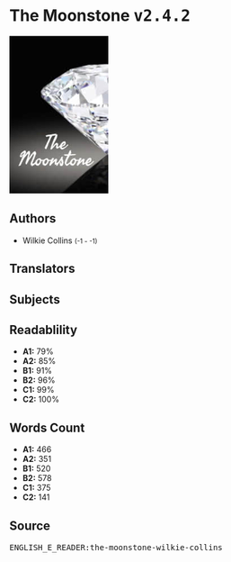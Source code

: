 # The Moonstone <kbd>v2.4.2</kbd>

![](./cover.medium.jpg "")

## Authors


 - Wilkie Collins <small>(-1 - -1)</small>

## Translators



## Subjects



## Readablility


 - **A1:** 79%
 - **A2:** 85%
 - **B1:** 91%
 - **B2:** 96%
 - **C1:** 99%
 - **C2:** 100%

## Words Count


 - **A1:** 466
 - **A2:** 351
 - **B1:** 520
 - **B2:** 578
 - **C1:** 375
 - **C2:** 141

## Source


<kbd>ENGLISH_E_READER:the-moonstone-wilkie-collins</kbd>
